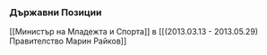 ### Държавни Позиции
[[Министър на Младежта и Спорта]] в [[(2013.03.13 - 2013.05.29) Правителство Марин Райков]]